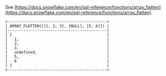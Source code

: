 See [https://docs.snowflake.com/en/sql-reference/functions/array_flatten](https://docs.snowflake.com/en/sql-reference/functions/array_flatten)
```
+--------------------------------------------+
| ARRAY_FLATTEN([[1, 2, 3], [NULL], [5, 6]]) |
|--------------------------------------------|
| [                                          |
|   1,                                       |
|   2,                                       |
|   3,                                       |
|   undefined,                               |
|   5,                                       |
|   6                                        |
| ]                                          |
+--------------------------------------------+
```

